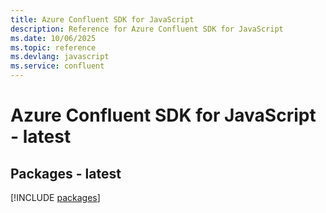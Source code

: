 ```yaml
---
title: Azure Confluent SDK for JavaScript
description: Reference for Azure Confluent SDK for JavaScript
ms.date: 10/06/2025
ms.topic: reference
ms.devlang: javascript
ms.service: confluent
---
```

# Azure Confluent SDK for JavaScript - latest
## Packages - latest
[!INCLUDE [packages](confluent-index.md)]
